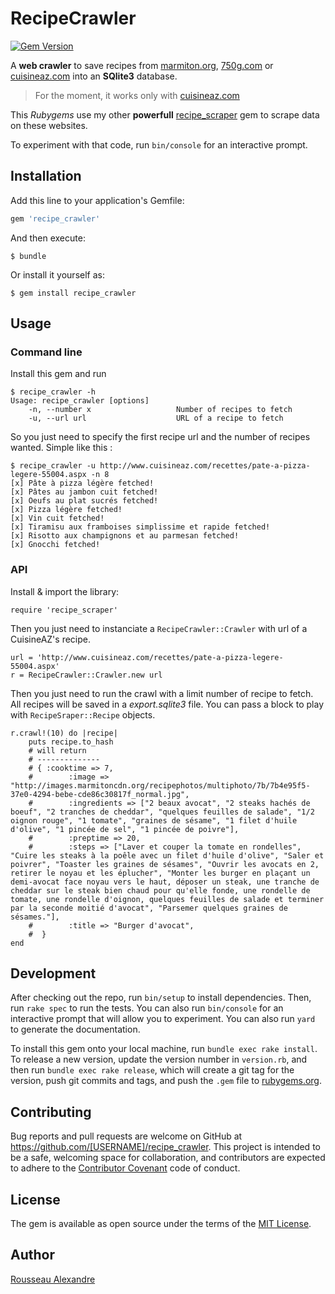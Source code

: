 # RecipeCrawler

[![Gem Version](https://badge.fury.io/rb/recipe_crawler.svg)](https://rubygems.org/gems/recipe_crawler)

A **web crawler** to save recipes from [marmiton.org](http://www.marmiton.org/), [750g.com](http://www.750g.com) or [cuisineaz.com](http://www.cuisineaz.com) into an **SQlite3** database. 

> For the moment, it works only with [cuisineaz.com](http://www.cuisineaz.com)

This *Rubygems* use my other **powerfull** [recipe_scraper](https://github.com/madeindjs/recipe_scraper) gem to scrape data on these websites.

To experiment with that code, run `bin/console` for an interactive prompt.


## Installation

Add this line to your application's Gemfile:

```ruby
gem 'recipe_crawler'
```

And then execute:

    $ bundle

Or install it yourself as:

    $ gem install recipe_crawler

## Usage

### Command line

Install this gem and run 

    $ recipe_crawler -h
    Usage: recipe_crawler [options]
        -n, --number x                   Number of recipes to fetch
        -u, --url url                    URL of a recipe to fetch

So you just need to specify the first recipe url and the number of recipes wanted. Simple like this :

    $ recipe_crawler -u http://www.cuisineaz.com/recettes/pate-a-pizza-legere-55004.aspx -n 8
    [x] Pâte à pizza légère fetched!
    [x] Pâtes au jambon cuit fetched!
    [x] Oeufs au plat sucrés fetched!
    [x] Pizza légère fetched!
    [x] Vin cuit fetched!
    [x] Tiramisu aux framboises simplissime et rapide fetched!
    [x] Risotto aux champignons et au parmesan fetched!
    [x] Gnocchi fetched!


### API

Install & import the library:

    require 'recipe_scraper'

Then you just need to instanciate a `RecipeCrawler::Crawler` with url of a CuisineAZ's recipe.

    url = 'http://www.cuisineaz.com/recettes/pate-a-pizza-legere-55004.aspx'
    r = RecipeCrawler::Crawler.new url

Then you just need to run the crawl with a limit number of recipe to fetch. All recipes will be saved in a *export.sqlite3* file. You can pass a block to play with `RecipeSraper::Recipe` objects.

    r.crawl!(10) do |recipe|
        puts recipe.to_hash
        # will return
        # --------------
        # { :cooktime => 7,
        #        :image => "http://images.marmitoncdn.org/recipephotos/multiphoto/7b/7b4e95f5-37e0-4294-bebe-cde86c30817f_normal.jpg",
        #        :ingredients => ["2 beaux avocat", "2 steaks hachés de boeuf", "2 tranches de cheddar", "quelques feuilles de salade", "1/2 oignon rouge", "1 tomate", "graines de sésame", "1 filet d'huile d'olive", "1 pincée de sel", "1 pincée de poivre"],
        #        :preptime => 20,
        #        :steps => ["Laver et couper la tomate en rondelles", "Cuire les steaks à la poêle avec un filet d'huile d'olive", "Saler et poivrer", "Toaster les graines de sésames", "Ouvrir les avocats en 2, retirer le noyau et les éplucher", "Monter les burger en plaçant un demi-avocat face noyau vers le haut, déposer un steak, une tranche de cheddar sur le steak bien chaud pour qu'elle fonde, une rondelle de tomate, une rondelle d'oignon, quelques feuilles de salade et terminer par la seconde moitié d'avocat", "Parsemer quelques graines de sésames."],
        #        :title => "Burger d'avocat",
        #  }
    end


## Development

After checking out the repo, run `bin/setup` to install dependencies. Then, run `rake spec` to run the tests. You can also run `bin/console` for an interactive prompt that will allow you to experiment. You can also run `yard` to generate the documentation.

To install this gem onto your local machine, run `bundle exec rake install`. To release a new version, update the version number in `version.rb`, and then run `bundle exec rake release`, which will create a git tag for the version, push git commits and tags, and push the `.gem` file to [rubygems.org](https://rubygems.org).

## Contributing

Bug reports and pull requests are welcome on GitHub at https://github.com/[USERNAME]/recipe_crawler. This project is intended to be a safe, welcoming space for collaboration, and contributors are expected to adhere to the [Contributor Covenant](http://contributor-covenant.org) code of conduct.


## License

The gem is available as open source under the terms of the [MIT License](http://opensource.org/licenses/MIT).

Author
----------

[Rousseau Alexandre](https://github.com/madeindjs)
